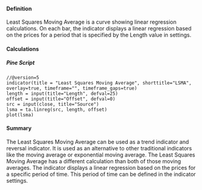 #### Definition

Least Squares Moving Average is a curve showing linear regression calculations. On each bar, the indicator displays a linear regression based on the prices for a period that is specified by the Length value in settings.

#### Calculations

##### Pine Script

```
//@version=5
indicator(title = "Least Squares Moving Average", shorttitle="LSMA", overlay=true, timeframe="", timeframe_gaps=true)
length = input(title="Length", defval=25)
offset = input(title="Offset", defval=0)
src = input(close, title="Source")
lsma = ta.linreg(src, length, offset)
plot(lsma)
```

#### Summary

The Least Squares Moving Average can be used as a trend indicator and reversal indicator. It is used as an alternative to other traditional indicators like the moving average or exponential moving average. The Least Squares Moving Average has a different calculation than both of those moving averages. The indicator displays a linear regression based on the prices for a specific period of time. This period of time can be defined in the indicator settings.